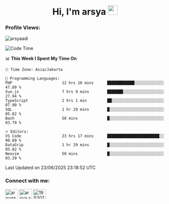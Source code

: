 <h1 align="center">Hi, I'm arsya 
  <img src="https://media.giphy.com/media/hvRJCLFzcasrR4ia7z/giphy.gif" width="30px"/>
</h1>

<p align="left"> <h3>Profile Views:</h3> <img src="https://komarev.com/ghpvc/?username=arsyaadi&label=Profile%20views&color=0e75b6&style=flat" alt="arsyaadi" /> </p>

<!--START_SECTION:waka-->
![Code Time](http://img.shields.io/badge/Code%20Time-4%2C133%20hrs%209%20mins-blue)

📊 **This Week I Spent My Time On** 

```text
🕑︎ Time Zone: Asia/Jakarta

💬 Programming Languages: 
PHP                      12 hrs 16 mins      ████████████░░░░░░░░░░░░░   47.89 % 
Vue.js                   7 hrs 9 mins        ███████░░░░░░░░░░░░░░░░░░   27.94 % 
TypeScript               2 hrs 1 min         ██░░░░░░░░░░░░░░░░░░░░░░░   07.90 % 
SQL                      1 hr 29 mins        █░░░░░░░░░░░░░░░░░░░░░░░░   05.82 % 
Bash                     58 mins             █░░░░░░░░░░░░░░░░░░░░░░░░   03.79 % 

🔥 Editors: 
VS Code                  23 hrs 17 mins      ███████████████████████░░   90.89 % 
DataGrip                 1 hr 29 mins        █░░░░░░░░░░░░░░░░░░░░░░░░   05.82 % 
Neovim                   50 mins             █░░░░░░░░░░░░░░░░░░░░░░░░   03.29 % 
```


 Last Updated on 23/06/2025 23:18:52 UTC
<!--END_SECTION:waka-->

<!-- - 📫 How to reach me **itsme@arsyaadi.software** -->


<h3 align="left">Connect with me:</h3>
<p align="left">
<a href="https://linkedin.com/in/arsyaadi" target="blank"><img align="center" src="https://raw.githubusercontent.com/rahuldkjain/github-profile-readme-generator/master/src/images/icons/Social/linked-in-alt.svg" alt="arsyaadi" height="30" width="40" /></a>
<a href="https://fb.com/arsya.xkz" target="blank"><img align="center" src="https://raw.githubusercontent.com/rahuldkjain/github-profile-readme-generator/master/src/images/icons/Social/facebook.svg" alt="arsya.xkz" height="30" width="40" /></a>
<a href="https://stackoverflow.com/users/19520749" target="blank"><img align="center" src="https://raw.githubusercontent.com/rahuldkjain/github-profile-readme-generator/master/src/images/icons/Social/stack-overflow.svg" alt="19520749" height="30" width="40" /></a>
</p>
